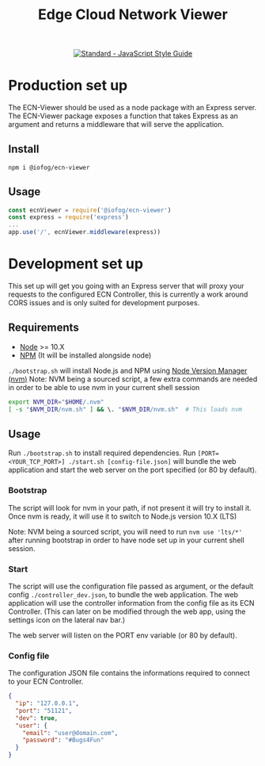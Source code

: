 <h1 align="center">
  Edge Cloud Network Viewer
  <br>
  <br>
</h1>

<p align="center">
  <a href="https://standardjs.com"><img src="https://img.shields.io/badge/code_style-standard-brightgreen.svg" alt="Standard - JavaScript Style Guide"></a>
</p>

# Production set up

The ECN-Viewer should be used as a node package with an Express server.
The ECN-Viewer package exposes a function that takes Express as an argument and returns a middleware that will serve the application.

## Install

`npm i @iofog/ecn-viewer`

## Usage

```js
const ecnViewer = require('@iofog/ecn-viewer')
const express = require('express')
...
app.use('/', ecnViewer.middleware(express))
```


# Development set up

This set up will get you going with an Express server that will proxy your requests to the configured ECN Controller, this is currently a work around CORS issues and is only suited for development purposes.

## Requirements

* [Node](https://nodejs.org/en/) >= 10.X
* [NPM](https://www.npmjs.com/) (It will be installed alongside node)

`./bootstrap.sh` will install Node.js and NPM using [Node Version Manager (nvm)](https://github.com/nvm-sh/nvm)
Note: NVM being a sourced script, a few extra commands are needed in order to be able to use nvm in your current shell session
```sh
export NVM_DIR="$HOME/.nvm"
[ -s "$NVM_DIR/nvm.sh" ] && \. "$NVM_DIR/nvm.sh"  # This loads nvm
```

## Usage

Run `./bootstrap.sh` to install required dependencies.
Run `[PORT=<YOUR_TCP_PORT>] ./start.sh [config-file.json]` will bundle the web application and start the web server on the port specified (or 80 by default).

### Bootstrap

The script will look for nvm in your path, if not present it will try to install it. Once nvm is ready, it will use it to switch to Node.js version 10.X (LTS)

Note: NVM being a sourced script, you will need to run `nvm use 'lts/*'` after running bootstrap in order to have node set up in your current shell session.

### Start

The script will use the configuration file passed as argument, or the default config `./controller_dev.json`, to bundle the web application. The web application will use the controller information from the config file as its ECN Controller. (This can later on be modified through the web app, using the settings icon on the lateral nav bar.)


The web server will listen on the PORT env variable (or 80 by default).

### Config file

The configuration JSON file contains the informations required to connect to your ECN Controller.
```json
{
  "ip": "127.0.0.1",
  "port": "51121",
  "dev": true,
  "user": {
    "email": "user@domain.com",
    "password": "#Bugs4Fun"
  }
}
```